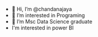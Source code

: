 - 👋 Hi, I’m @chandanajaya
- 👀 I’m interested in Programing
- 🌱 I’m Msc Data Science graduate 
- I'm interested in power BI

<!---
chandanajaya/chandanajaya is a ✨ special ✨ repository because its `README.md` (this file) appears on your GitHub profile.
You can click the Preview link to take a look at your changes.
--->

